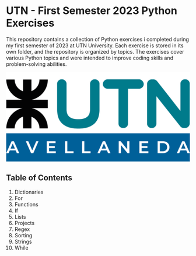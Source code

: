 # UTN - First Semester 2023 Python Exercises

This repository contains a collection of Python exercises i completed during my first semester of 2023 at UTN University. Each exercise is stored in its own folder, and the repository is organized by topics. The exercises cover various Python topics and were intended to improve coding skills and problem-solving abilities.

![UTN-Logo](UTN_logo.png)

## Table of Contents

1. Dictionaries
2. For
3. Functions
4. If
5. Lists
6. Projects
7. Regex
8. Sorting
9. Strings
10. While